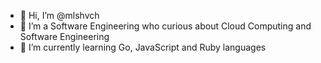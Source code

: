 - 👋 Hi, I’m @mlshvch
- 👀 I’m a Software Engineering who curious about Cloud Computing and Software Engineering
- 🌱 I’m currently learning Go, JavaScript and Ruby languages
